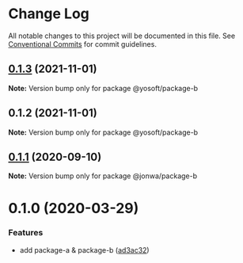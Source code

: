 # Change Log

All notable changes to this project will be documented in this file.
See [Conventional Commits](https://conventionalcommits.org) for commit guidelines.

## [0.1.3](https://github.com/yosoft/lerna-release-workflow/compare/@yosoft/package-b@0.1.2...@yosoft/package-b@0.1.3) (2021-11-01)

**Note:** Version bump only for package @yosoft/package-b





## 0.1.2 (2021-11-01)

**Note:** Version bump only for package @yosoft/package-b





## [0.1.1](https://github.com/jonwa/lerna-release-workflow/compare/@jonwa/package-b@0.1.0...@jonwa/package-b@0.1.1) (2020-09-10)

**Note:** Version bump only for package @jonwa/package-b





# 0.1.0 (2020-03-29)


### Features

* add package-a & package-b ([ad3ac32](https://github.com/jonwa/lerna-release-workflow/commit/ad3ac32b960f58ca7618a3d08a28295a4fabcccb))

